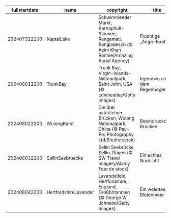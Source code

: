 |fullstartdate|name|copyright|title|image|
|--|--|--|--|--|
202407312200|KaptaiLake|Schwimmender Markt, Karnaphuli-Stausee, Rangamati, Bangladesch (© Azim Khan Ronnie/Amazing Aerial Agency)|Fruchtige „Ange-Boote”|![](/de-DE/2024/08/202407312200KaptaiLake.jpg)|
202408012200|TrunkBay|Trunk Bay, Virgin-Islands-Nationalpark, Saint John, USA (© cdwheatley/Getty Images)|Irgendwo unter dem Regenbogen|![](/de-DE/2024/08/202408012200TrunkBay.jpg)|
202408022200|WulongKarst|Die drei natürlichen Brücken, Wulong Nationalpark, China (© Pav-Pro Photography Ltd/Shutterstock)|Beeindruckende Brücken|![](/de-DE/2024/08/202408022200WulongKarst.jpg)|
202408032200|SellinSeebruecke|Sellin Seebrücke, Sellin, Rügen (© SW Travel Imagery/Alamy Foto de stock)|Ein echtes Nordlicht|![](/de-DE/2024/08/202408032200SellinSeebruecke.jpg)|
202408042200|HertfordshireLavender|Lavendelfeld, Hertfordshire, England, Großbritannien (© George W Johnson/Getty Images)|Ein violettes Blütenmeer|![](/de-DE/2024/08/202408042200HertfordshireLavender.jpg)|
